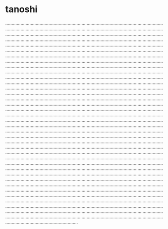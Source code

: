 # tanoshi

.....................................................................................................................................................................................................................................................................................................................................................................................................................................................................................................................................................................................................................................................................................................................................................................................................................................................................................................................................................................................................................................................................................................................................................................................................................................................................................................................................................................................................................................................................................................................................................................................................................................................................................................................................................................................................................................................................................................................................................................................................................................................................................................................................................................................................................................................................................................................................................................................................................................................................................................................................................................................................................................................................................................................................................................................................................................................................................................................................................................................................................................................................................................................................................................................................................................................................................................................................................................................................................................................................................................................................................................................................................................................................................................................................................................................................................................................................................................................................................................................................................................................................................................................................................................................................................................................................................................................................................................................................................................................................................................................................................................................................................................................................................................................................................................................................................................